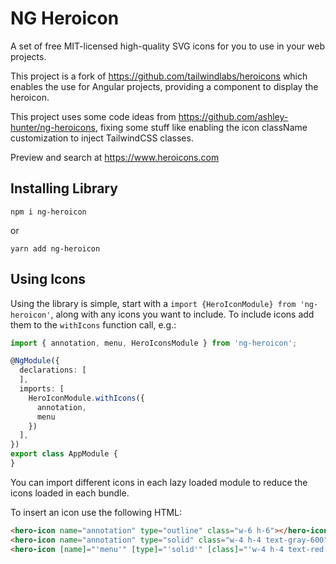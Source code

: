# NG Heroicon

A set of free MIT-licensed high-quality SVG icons for you to use in your web projects.

This project is a fork of https://github.com/tailwindlabs/heroicons which enables
the use for Angular projects, providing a component to display the heroicon.

This project uses some code ideas from https://github.com/ashley-hunter/ng-heroicons, fixing some stuff
like enabling the icon className customization to inject TailwindCSS classes.

Preview and search at https://www.heroicons.com

## Installing Library

```
npm i ng-heroicon
```

or

```
yarn add ng-heroicon
```

## Using Icons

Using the library is simple, start with a `import {HeroIconModule} from 'ng-heroicon'`, along with any icons you want to include.
To include icons add them to the `withIcons` function call, e.g.:

```typescript
import { annotation, menu, HeroIconsModule } from 'ng-heroicon';

@NgModule({
  declarations: [
  ],
  imports: [
    HeroIconModule.withIcons({ 
      annotation,
      menu 
    })
  ],
})
export class AppModule {
}
```

You can import different icons in each lazy loaded module to reduce the icons loaded in each bundle.

To insert an icon use the following HTML:

```html
<hero-icon name="annotation" type="outline" class="w-6 h-6"></hero-icon>
<hero-icon name="annotation" type="solid" class="w-4 h-4 text-gray-600"></hero-icon>
<hero-icon [name]="'menu'" [type]="'solid'" [class]="'w-4 h-4 text-red-900'"></hero-icon>
```
